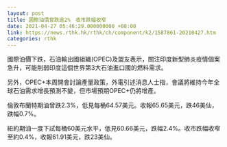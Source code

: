 ```yaml
---
layout: post
title: 國際油價曾跌逾2%　收市跌幅收窄
date: 2021-04-27 05:46:29.000000000 +08:00
link: https://news.rthk.hk/rthk/ch/component/k2/1587861-20210427.htm
categories: rthk
---
```


國際油價下跌，石油輸出國組織(OPEC)及盟友表示，關注印度新型肺炎疫情個案急升，可能削弱印度這個世界第3大石油進口國的燃料需求。

另外，OPEC+本周開會討論產量政策，外電引述消息人士指，會議將維持今年全球石油需求增長預測不變，但市場預期OPEC+仍將增產。

倫敦布蘭特期油曾跌2.3%，低見每桶64.57美元。收報65.65美元，跌46美仙，跌幅0.7%。

紐約期油一度下試每桶60美元水平，低見60.66美元，跌幅2.4%。收市跌幅收窄至約0.4%，收報61.91美元，跌23美仙。
